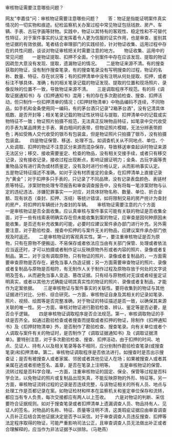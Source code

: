 审核物证需要注意哪些问题？

网友"李嘉佳"问：审核物证需要注意哪些问题？　　答：物证是指能证明案件真实情况的一切实物和痕迹。纪检监察机关办案过程中常见物证包括钱款、房产、车辆、手表、古玩字画等财物。实践中，物证以其特有的客观性、稳定性和不可替代性特征，对于案件事实的认定发挥着令人更为信服的证实作用，也是审查、鉴别其他证据的有效依据。笔者结合审理部门的实践经验，针对物证收集、运用过程中存在的共性问题，谈谈对物证审核把关时需要注意的地方。　　物证收集、运用中的常见问题　　一是物证提取、扣押不全面。个别案件中存在应该发现、提取的物证因疏忽大意没有发现、提取，遗漏物证的情况。　　二是物证来源不清。有的搜查获取的物证，没有制作搜查笔录，有的搜查笔录没有写明搜查的过程，物证的名称、数量、特征、存在状况等；有的扣押清单中没有注明从何处提取、扣押，或者标注不够具体、准确；有的相关笔录记载的物证发现、提取的位置和现场照片、录像反映的位置不一致，导致物证来源不清。　　三是调取程序不规范。有的将《调取证据通知书》与《扣押通知书》混用；有的存在多次勘验检查、搜查、扣押活动，但只制作一份扣押清单的情况；《扣押财物清单》中物品编码不连续，不同物品，如手机和金条使用同一编码，有的茅台酒只记录"2箱茅台酒"，没有记清具体瓶数、是否开封等；相关笔录记载的物证性状特征与提取、扣押清单中的记载或实物特征不一致；物证照片拍摄不规范，无法真正反映物品特征，如笔录中交代收受的手表为某品牌男士手表、黄白相间的表带，但物证照片模糊，无法分辨表带颜色；再如受贿人交代收受的银币有包装盒，但是物证照片只拍摄了银币，没有拍摄包装盒。　　四是物证保管、移送、处理不当。如调查机关从不同地点、单位、个人处调取、扣押的物证不注意区分来源而混杂保存，导致移送审查起诉时物证来源无法区分；移交、接收需要鉴定、检查的物品，没有相关交接手续，或者只有移交记录，没有接收记录，接收过程出现断点，影响证据证明力；金条、古玩字画等贵重物品没有进行真伪或材质鉴定，没有及时进行价格认定，从而影响事实认定。　　五是物证特征描述不准确。如对于没有材质鉴定的金条，在扣押清单上直接记录为"黄金"；对于扣押多只手表的，只记录了不同品牌，没有记录表盘颜色、表链材质等特征。涉案财物处理专项报告和审查调查报告中，没有将每一笔涉案财物与认定的违纪违法、涉嫌犯罪事实一一对应，对具体财物名称、数量、单位、折合金额、现有状态（查封、扣押、冻结）等统计错误，如将限制交易的房产统计为查封的房产，将扣押的车辆统计为查封的车辆。　　审核物证需要注意的六个方面　　一是审核物证是否全面收集。应认真审核与案件事实可能有关联的物证是否收集全面，对于一些有线索表明确实存在但未能收集到案的物证，应审查是因何种原因未能收集，是否还有补充收集的可能，必要时应建议案件承办部门进行补充。另外需要注意，对于勘验检查、搜查中扣押的与案件无关的物品，应建议案件承办部门依规及时返还。　　二是审核物证的客观真实性。第一，要注重审核物证是否为原物，只有在原物不便搬运、不易保存或者依法应当由有关部门保管、处理或者依法应当返还时，才可以拍摄或者制作足以反映原物外形或者内容的照片、录像或者复制品。第二，对于没有调取原物，只有物证的照片、录像或者复制品的，一方面需要审查原物是否存在，避免当事人伪造证据；另一方面需要审查物证的照片、录像或者复制品与原物是否相符，有无制作人关于制作过程及原物存放于何处的文字说明及签名，从而避免当事人变造、篡改证据。只有经与原物核对无误或者经鉴定证明真实，或者以其他方式确能证明其真实性的物证的照片、录像或者复制品，才能作为定案依据。　　三是审核物证与案件事实的关联性。要将收集到的物证与其他证据进行对比、分析、综合研究。一方面，审核物证自身及其相关的记录如笔录、照片、视频、绘图等是否完整准确，对于物证的特征描述是否一致，以确保其来源关联的唯一性。另一方面，审核对物证进行勘验检查、辨认、鉴定等是否必要，是否合乎逻辑。　　四是审核物证调取程序是否合法规范。第一，审核调取物证的手续是否齐全。如通过勘验检查或者搜查而提取或者扣押的物证，除制作《扣押通知书》及《扣押财物清单》外，是否制作了勘验检查、搜查笔录。向有关单位或者个人调取与案件有关的物证时，是否制作了《调取证据通知书》及《调取证据清单》。要特别注意，对于多次勘验检查、搜查、扣押活动，由于扣押的时间、地点、见证人、持有人以及相关笔录等各不相同，应分别制作勘验检查笔录(或搜查笔录)和扣押清单。第二，审核物证调取程序是否依法进行。如搜查时是否出示搜查证；是否有被搜查人或者家属、邻居或者其他见证人在场；如果被搜查人或者其亲属在逃或者拒绝签名、盖章，是否在笔录上注明等。　　五是审核物证的保管、流转过程是否科学合理。一方面，注重审核物证的固定、保全、保管等过程是否科学合法，以免物证的照片或复制品出现失真，不能反映原物的外形、特征等。另一方面，审核物证流转过程的记录是否连续完整，与该物证相关的所有人员、地点与处理工作是否都记录在案。如物证检材和样本在监察机关和鉴定单位保存和流转，都应当有专人负责，每次交接都应有两人以上签收。　　六是对物证的判断、采信要符合证据规则。如对于搜查笔录或者扣押清单上遗漏调查人员、物品持有人、见证人的签名，对物品的名称、特征、质量等注明不清，这类瑕疵证据应由审查调查人员补正后结合其他证据决定是否予以采信。对于审查调查人员违反搜查、扣押等法定程序取得的物证，可能严重影响司法公正，且审查调查人员无法做出补正或者合理解释的，应当作为非法证据予以排除。（马艳燕）
